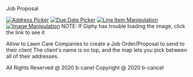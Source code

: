 Job Proposal

[![Address Picker](https://media.giphy.com/media/dyvj1gBn4HYBfVDrpr/giphy.gif)](https://media.giphy.com/media/dyvj1gBn4HYBfVDrpr/giphy.gif)
[![Due Date Picker](https://media.giphy.com/media/VJYrbNGSMxUZ38RuU9/giphy.gif)](https://media.giphy.com/media/VJYrbNGSMxUZ38RuU9/giphy.gif)
[![Line Item Manipulation](https://media.giphy.com/media/UvK4kZ48BSmlVhiFQp/giphy.gif)](https://media.giphy.com/media/UvK4kZ48BSmlVhiFQp/giphy.gif)
[![Image Manipulation](https://media.giphy.com/media/fsaqYZsD0P0x600rE1/giphy.gif)](https://media.giphy.com/media/fsaqYZsD0P0x600rE1/giphy.gif)
NOTE: If Giphy has trouble loading the image, click the link to see it

Allow to Lawn Care Companies to create a Job Order/Proposal to send to their client
The client's name is on top, and the map lets you pick between all of their addresses.

All Rights Reserved @ 2020 b-canel
Copyright @ 2020 b-cancel
